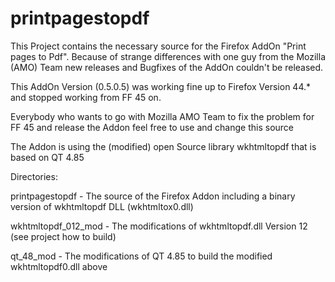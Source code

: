 # printpagestopdf
This Project contains the necessary source for the Firefox AddOn "Print pages to Pdf". Because of strange differences with one
guy from the Mozilla (AMO) Team new releases and Bugfixes of the AddOn couldn't be released.

This AddOn Version (0.5.0.5) was working fine up to Firefox Version 44.* and stopped working from FF 45 on. 

Everybody who wants to go with Mozilla AMO Team to fix the problem for FF 45 and release the Addon feel free to use and change this source



The Addon is using the (modified) open Source library wkhtmltopdf that is based on QT 4.85

Directories:

printpagestopdf - The source of the Firefox Addon including a binary version of wkhtmltopdf DLL (wkhtmltox0.dll)

wkhtmltopdf_012_mod - The modifications of wkhtmltopdf.dll Version 12 (see project how to build)

qt_48_mod - The modifications of QT 4.85 to build the modified wkhtmltopdf0.dll above
